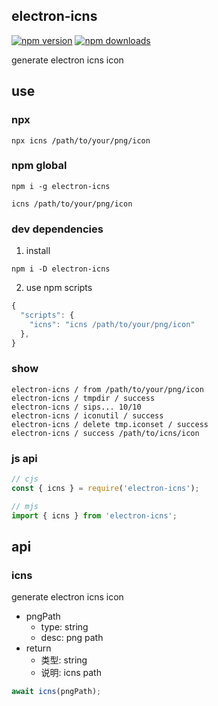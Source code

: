 ## electron-icns

[![npm version](https://img.shields.io/npm/v/electron-icns.svg?style=flat-square)](https://www.npmjs.org/package/electron-icns)
[![npm downloads](https://img.shields.io/npm/dm/electron-icns.svg?style=flat-square)](https://npm-stat.com/charts.html?package=electron-icns)

generate electron icns icon

## use

### npx

```shell
npx icns /path/to/your/png/icon
```

### npm global

```shell
npm i -g electron-icns

icns /path/to/your/png/icon
```

### dev dependencies

1. install

```shell
npm i -D electron-icns
```

2. use npm scripts

```javascript
{
  "scripts": {
    "icns": "icns /path/to/your/png/icon"
  },
}
```

### show

```shell
electron-icns / from /path/to/your/png/icon
electron-icns / tmpdir / success
electron-icns / sips... 10/10
electron-icns / iconutil / success
electron-icns / delete tmp.iconset / success
electron-icns / success /path/to/icns/icon
```

### js api

```javascript
// cjs
const { icns } = require('electron-icns');

// mjs
import { icns } from 'electron-icns';
```

## api

### icns

generate electron icns icon

- pngPath
  - type: string
  - desc: png path
- return
  - 类型: string
  - 说明: icns path

```javascript
await icns(pngPath);
```
